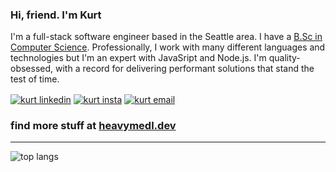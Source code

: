 ### Hi, friend. I'm Kurt

I'm a full-stack software engineer based in the Seattle area. I have a <a href="https://heavymedl.dev/edu" target="blank">B.Sc in Computer Science</a>. Professionally, I work with many different languages and technologies but I'm an expert with JavaSript and Node.js. I'm quality-obsessed, with a record for delivering performant solutions that stand the test of time.

<p align="left">
<a href="https://www.linkedin.com/in/heavymedl" target="blank"><img align="center" src="https://img.shields.io/badge/-LinkedIn-1568BF?style=for-the-badge&logo=Linkedin&logoColor=white" alt="kurt linkedin" /></a>
<a href="https://instagram.com/heavy.medl" target="blank"><img align="center" src="https://img.shields.io/badge/Instagram-E4405F.svg?style=for-the-badge&logo=Instagram&logoColor=white" alt="kurt insta" /></a>
<a href="mailto:kurtdmedley@gmail.com"><img align="center" src="https://img.shields.io/badge/-Email-E8453C?style=for-the-badge&logo=Gmail&logoColor=white" alt="kurt email" /></a>
</p>

### find more stuff at <a href="https://heavymedl.dev" target="blank">heavymedl.dev</a>

---

<p align="left">
<!-- <img src="https://github-readme-stats-heavymedl.vercel.app/api?username=heavymedl&include_all_commits=true&hide_title=true&theme=tokyonight&show_icons=true&hide_border=true" alt="github stats" /> -->
<img align="top" src="https://github-readme-stats-heavymedl.vercel.app/api/top-langs/?username=heavymedl&hide_title=true&theme=tokyonight&show_icons=true&layout=compact&exclude_repo=archive&hide_border=true" alt="top langs" />
</p>
